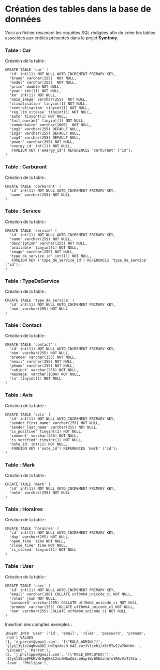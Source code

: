 # Création des tables dans la base de données

Voici un fichier résumant les requêtes SQL rédigées afin de créer les tables associées aux entités présentes dans le projet **Symfony**.

### Table : Car 

Création de la table :

```
CREATE TABLE 'car' (
  'id' int(11) NOT NULL AUTO_INCREMENT PRIMARY KEY,
  'brand' varchar(255)  NOT NULL,
  'model' varchar(255)  NOT NULL,
  'price' double NOT NULL,
  'year' int(11) NOT NULL,
  'km' int(11) NOT NULL,
  'main_image' varchar(255)  NOT NULL,
  'climatisation' tinyint(1) NOT NULL,
  'centralisation' tinyint(1) NOT NULL,
  'reg_lim_vitesse' tinyint(1) NOT NULL,
  'auto' tinyint(1) NOT NULL,
  'toit_ouvrant' tinyint(1) NOT NULL,
  'commentaire' varchar(1000)  NOT NULL,
  'img2' varchar(255) DEFAULT NULL,
  'img3' varchar(255) DEFAULT NULL,
  'img4' varchar(255) DEFAULT NULL,
  'power' varchar(255) NOT NULL,
  'energy_id' int(11) NOT NULL,
   FOREIGN KEY ('energy_id') REFERENCES 'carburant' ('id');
)
```

### Table : Carburant

Création de la table :

```
CREATE TABLE 'carburant' (
  'id' int(11) NOT NULL AUTO_INCREMENT PRIMARY KEY,
  'name' varchar(255) NOT NULL
)
```

### Table : Service

Création de la table :

```
CREATE TABLE 'service' (
  'id' int(11) NOT NULL AUTO_INCREMENT PRIMARY KEY,
  'name' varchar(255) NOT NULL,
  'description' varchar(255) NOT NULL,
  'available' tinyint(1) NOT NULL,
  'image' varchar(255) NOT NULL,
  'type_de_service_id' int(11) NOT NULL,
   FOREIGN KEY ('type_de_service_id') REFERENCES 'type_de_service' ('id');
)
```

### Table : TypeDeService

Création de la table :

```
CREATE TABLE 'type_de_service' (
  'id' int(11) NOT NULL AUTO_INCREMENT PRIMARY KEY,
  'nom' varchar(255) NOT NULL
)
```



### Table : Contact

Création de la table :

```
CREATE TABLE 'contact' (
  'id' int(11) NOT NULL AUTO_INCREMENT PRIMARY KEY,
  'nom' varchar(255) NOT NULL,
  'prenom' varchar(255) NOT NULL,
  'email' varchar(255) NOT NULL,
  'phone' varchar(255) NOT NULL,
  'subject' varchar(255) NOT NULL,
  'message' varchar(1000) NOT NULL,
  'lu' tinyint(1) NOT NULL
)
```

### Table : Avis

Création de la table :

```
CREATE TABLE 'avis' (
  'id' int(11) NOT NULL AUTO_INCREMENT PRIMARY KEY,
  'sender_first_name' varchar(255) NOT NULL,
  'sender_last_name' varchar(255) NOT NULL,
  'is_positive' tinyint(1) NOT NULL,
  'comment' varchar(255) NOT NULL,
  'is_verified' tinyint(1) NOT NULL,
  'note_id' int(11) NOT NULL,
   FOREIGN KEY ('note_id') REFERENCES 'mark' ('id');
)
```

### Table : Mark

Création de la table :

```
CREATE TABLE 'mark' (
  'id' int(11) NOT NULL AUTO_INCREMENT PRIMARY KEY,
  'note' varchar(255) NOT NULL
)
```
### Table : Horaires

Création de la table :

```
CREATE TABLE 'horaires' (
  'id' int(11) NOT NULL AUTO_INCREMENT PRIMARY KEY,
  'day' varchar(255) NOT NULL,
  'open_time' time NOT NULL,
  'close_time' time NOT NULL,
  'is_closed' tinyint(1) NOT NULL
)
```

### Table : User

Création de la table :

```
CREATE TABLE 'user' (
  'id' int(11) NOT NULL AUTO_INCREMENT PRIMARY KEY,
  'email' varchar(180) COLLATE utf8mb4_unicode_ci NOT NULL,
  'roles' json NOT NULL,
  'password' varchar(255) COLLATE utf8mb4_unicode_ci NOT NULL,
  'prenom' varchar(255) COLLATE utf8mb4_unicode_ci NOT NULL,
  'nom' varchar(255) COLLATE utf8mb4_unicode_ci NOT NULL
)
```

Insertion des comptes exemples :

```
INSERT INTO 'user' ('id', 'email', 'roles', 'password', 'prenom', 'nom') VALUES
(1, 'v.parrot@gmail.com', '[\"ROLE_ADMIN\"]', '$2y$13$1s24qhwaODI.HN7gvXns0.0AZ.zuzJV1sxki/X6YMTwI2w7kKHWc.', 'Vincent', 'Parrot'),
(2, 'j.philippe@gmail.com', '[\"ROLE_EMPLOYEE\"]', '$2y$13$dpEPKHVHr8qQBXC2vLkM8uQdzLbHap1Wv85NAzhbfoYRBzVzTJ5Yu', 'Jean', 'Philippe'),
```

